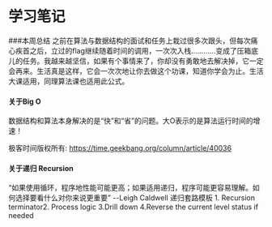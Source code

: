# 学习笔记
###本周总结
之前在算法与数据结构的面试和任务上栽过很多次跟头，但每次痛心疾首之后，立过的flag继续随着时间的调用，一次次入栈…………变成了压箱底儿的任务。我越来越坚信，如果有个事情来了，你却没有勇敢地去解决掉，它一定会再来。生活真是这样，它会一次次地让你去做这个功课，知道你学会为止。生活大课适用，同理算法课也适用此公式。

#### 关于Big O
数据结构和算法本身解决的是“快”和“省”的问题。大O表示的是算法运行时间的增速！

极客时间版权所有: https://time.geekbang.org/column/article/40036
#### 关于递归 Recursion
“如果使用循环，程序地性能可能更高；如果适用递归，程序可能更容易理解。如何选择要看什么对你来说更重要” --Leigh Caldwell
递归套路模板 1. Recursion terminator2. Process logic 3.Drill down 4.Reverse the current level status if needed
